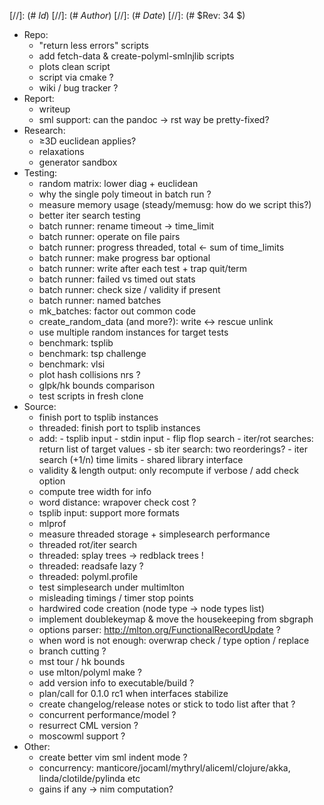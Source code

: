 
[//]: (# $Id$)
[//]: (# $Author$)
[//]: (# $Date$)
[//]: (# $Rev: 34 $)

* Repo:
    - "return less errors" scripts
    - add fetch-data & create-polyml-smlnjlib scripts
    - plots clean script
    - script via cmake ?
    - wiki / bug tracker ?
* Report:
    - writeup
    - sml support: can the pandoc -> rst way be pretty-fixed?
* Research:
    - ≥3D euclidean applies?
    - relaxations
    - generator sandbox
* Testing:
    - random matrix: lower diag + euclidean
    - why the single poly timeout in batch run ?
    - measure memory usage (steady/memusg: how do we script this?)
    - better iter search testing
    - batch runner: rename timeout -> time_limit
    - batch runner: operate on file pairs
    - batch runner: progress threaded, total <- sum of time_limits
    - batch runner: make progress bar optional
    - batch runner: write after each test + trap quit/term
    - batch runner: failed vs timed out stats
    - batch runner: check size / validity if present
    - batch runner: named batches
    - mk_batches: factor out common code
    - create_random_data (and more?): write <-> rescue unlink
    - use multiple random instances for target tests
    - benchmark: tsplib
    - benchmark: tsp challenge
    - benchmark: vlsi
    - plot hash collisions nrs ?
    - glpk/hk bounds comparison
    - test scripts in fresh clone
* Source:
    - finish port to tsplib instances
    - threaded: finish port to tsplib instances
    - add:
            - tsplib input
            - stdin input
            - flip flop search
            - iter/rot searches: return list of target values
            - sb iter search: two reorderings?
            - iter search (+1/n) time limits
            - shared library interface
    - validity & length output: only recompute if verbose / add check option
    - compute tree width for info
    - word distance: wrapover check cost ?
    - tsplib input: support more formats
    - mlprof
    - measure threaded storage + simplesearch performance
    - threaded rot/iter search
    - threaded: splay trees -> redblack trees !
    - threaded: readsafe lazy ?
    - threaded: polyml.profile
    - test simplesearch under multimlton
    - misleading timings / timer stop points
    - hardwired code creation (node type -> node types list)
    - implement doublekeymap & move the housekeeping from sbgraph
    - options parser: http://mlton.org/FunctionalRecordUpdate ?
    - when word is not enough: overwrap check / type option / replace
    - branch cutting ?
    - mst tour / hk bounds
    - use mlton/polyml make ?
    - add version info to executable/build ?
    - plan/call for 0.1.0 rc1 when interfaces stabilize
    - create changelog/release notes or stick to todo list after that ?
    - concurrent performance/model ?
    - resurrect CML version ?
    - moscowml support ?
* Other:
    - create better vim sml indent mode ?
    - concurrency: manticore/jocaml/mythryl/aliceml/clojure/akka,
                   linda/clotilde/pylinda etc
    - gains if any -> nim computation?
